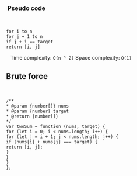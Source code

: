 ###  **Pseudo code**
​
```
for i to n
for j + 1 to n
if j + i == target
return [i, j]
```
​
​
​
Time complexity: `O(n ^ 2)`
Space complexity: `O(1)`
​
## Brute force
​
```
/**
* @param {number[]} nums
* @param {number} target
* @return {number[]}
*/
var twoSum = function (nums, target) {
for (let i = 0; i < nums.length; i++) {
for (let j = i + 1; j < nums.length; j++) {
if (nums[i] + nums[j] === target) {
return [i, j];
}
}
}
};
```
​